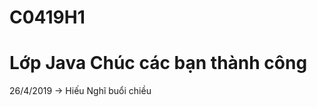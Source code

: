 # C0419H1
Lớp Java Chúc các bạn thành công
==============================================
26/4/2019 -> Hiếu Nghĩ buổi chiều
